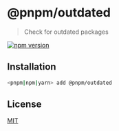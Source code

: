 # @pnpm/outdated

> Check for outdated packages

<!--@shields('npm')-->
[![npm version](https://img.shields.io/npm/v/@pnpm/outdated.svg)](https://www.npmjs.com/package/@pnpm/outdated)
<!--/@-->

## Installation

```sh
<pnpm|npm|yarn> add @pnpm/outdated
```

## License

[MIT](LICENSE)
